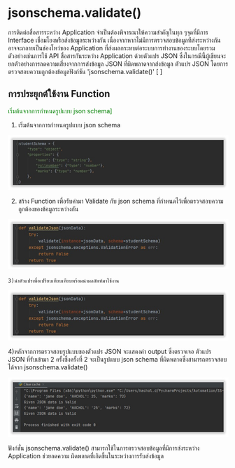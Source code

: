 # jsonschema.validate() 

การติดต่อสื่อสารระหว่าง Application จำเป็นต้องพิจารณาให้ความสำคัญในทุก ๆจุดที่มีการ Interface เชื่อมโยงหรือส่งข้อมูลระหว่างกัน เนื่องจากหากไม่มีการตรวจสอบข้อมูลทีส่งระหว่างกัน อาจจะกลายเป็นช่องโหว่ของ Application ที่ส่งผลกระทบต่อระบบการทำงานของระบบโดยรวม ตัวอย่างเช่นการใช้ API สื่อสารกันระหว่าง Application ด้วยตัวแปร JSON ซึ่งในกรณีนี้ผู้เขียนจะยกตัวอย่างการลดความเสี่ยงจากการส่งข้อมูล JSON ที่ผิดพลาดจากส่งข้อมูล ตัวแปร JSON  โดยการตรวจสอบความถูกต้องข้อมูลฟังก์ชัน 'jsonschema.validate()'
[                                                                          ]
## การประยุกต์ใช้งาน Function
<span style="color: green"> เริ่มต้นจากการกำหนดรูปแบบ json schema] </span>

1) เริ่มต้นจากการกำหนดรูปแบบ json schema

![](img/json1.jpg)


2) สร้าง Function เพื่อรับค่ามา Validate กับ json schema ที่กำหนดไว้เพื่อตรวจสอบความถูกต้องของข้อมูลระหว่างกัน


![](img/json2.jpg)

	3)นำตัวแปรเพื่อเปรียบเทียบเทียบพร้อมนำผลลัพท์มาใช้งาน

![](img/json3.jpg)

4)หลักจากการตรวจสอบรูปแบบของตัวแปร JSON จะแสดงค่า output ซึ่งตรวจเจอ ตัวแปร JSON ที่รับเข้ามา 2 ครั้งซึ่งครั้งที่ 2 จะเป็นรูปแบบ json schema ที่ผิดพลาดซึ่งสามารถตรวจสอบได้จาก jsonschema.validate() 

![](img/json4.jpg)

ฟังก์ชั่น jsonschema.validate() สามารถใช้ในการตรวจสอบข้อมูลที่มีการส่งระหว่าง Application ช่วยลดความ
ผิดพลาดที่เกิดขึ้นในระหว่างการรับส่งข้อมูล 

